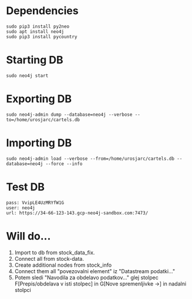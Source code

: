 # Dependencies

```
sudo pip3 install py2neo
sudo apt install neo4j
sudo pip3 install pycountry
```

# Starting DB

```
sudo neo4j start
```

# Exporting DB
```
sudo neo4j-admin dump --database=neo4j --verbose --to=/home/urosjarc/cartels.db
```

# Importing DB
```
sudo neo4j-admin load --verbose --from=/home/urosjarc/cartels.db --database=neo4j --force --info
```

# Test DB
```
pass: VvipLE4UzMRYfW1G
user: neo4j
url: https://34-66-123-143.gcp-neo4j-sandbox.com:7473/
```

# Will do...

1. Import to db from stock_data_fix.
2. Connect all from stock-data.
3. Create additional nodes from stock_info
4. Connect them all "povezovalni element" iz "Datastream podatki..."
5. Potem sledi "Navodila za obdelavo podatkov..." glej stolpec
F[Prepis/obdelava v isti stolpec] in G[Nove spremenljivke ->] in nadalni stolpci 
